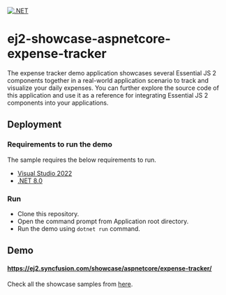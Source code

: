 [![.NET](https://github.com/SubathraKaliamoorthy/ej2-showcase-aspnetcore-expensetracker/actions/workflows/dotnet.yml/badge.svg)](https://github.com/SubathraKaliamoorthy/ej2-showcase-aspnetcore-expensetracker/actions/workflows/dotnet.yml)

# ej2-showcase-aspnetcore-expense-tracker

The expense tracker demo application showcases several Essential JS 2 components together in a real-world application scenario to track and visualize your daily expenses. You can further explore the source code of this application and use it as a reference for integrating Essential JS 2 components into your applications.

## Deployment

### Requirements to run the demo

The sample requires the below requirements to run.

* [Visual Studio 2022](https://visualstudio.microsoft.com/vs/)
* [.NET 8.0](https://dotnet.microsoft.com/en-us/download/dotnet/8.0)

### Run

* Clone this repository.
* Open the command prompt from Application root directory.
* Run the demo using `dotnet run` command.

## Demo

#### <a href="https://ej2.syncfusion.com/showcase/aspnetcore/expense-tracker/" target="_blank">https://ej2.syncfusion.com/showcase/aspnetcore/expense-tracker/</a>

Check all the showcase samples from <a href="https://ej2.syncfusion.com/home/aspnetcore.html" target="_blank">here</a>.
